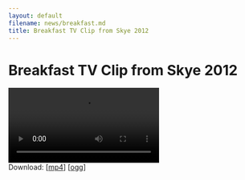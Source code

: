 ```yaml
---
layout: default
filename: news/breakfast.md
title: Breakfast TV Clip from Skye 2012
---
```


Breakfast TV Clip from Skye 2012
================================

<video controls="controls">
  <source src="BBC_-_Breakfast-20121012.mp4" />
  <source src="BBC_-_Breakfast-20121012.ogg" />
</video>

<div>
  Download: [<a href="BBC_-_Breakfast-20121012.mp4">mp4</a>]
            [<a href="BBC_-_Breakfast-20121012.ogg">ogg</a>]
</div>
